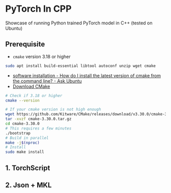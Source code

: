 # PyTorch In CPP

Showcase of running Python trained PyTorch model in C++ (tested on Ubuntu)

## Prerequisite

- `cmake` version 3.18 or higher

```bash
sudo apt install build-essential libtool autoconf unzip wget cmake
```

- [software installation - How do I install the latest version of cmake from the command line? - Ask Ubuntu](https://askubuntu.com/questions/355565/how-do-i-install-the-latest-version-of-cmake-from-the-command-line)
- [Download CMake](https://cmake.org/download/)

```bash
# Check if 3.18 or higher
cmake --version

# If your cmake version is not high enough
wget https://github.com/Kitware/CMake/releases/download/v3.30.0/cmake-3.30.0.tar.gz
tar -xvzf cmake-3.30.0.tar.gz
cd cmake-3.30.0
# This requires a few minutes
./bootstrap
# Build in parallel
make -j$(nproc)
# Install
sudo make install
```

## 1. TorchScript

## 2. Json + MKL
